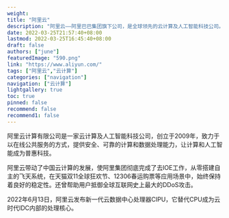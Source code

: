 ```yaml
---
weight: 
title: "阿里云"
description: "阿里云——阿里巴巴集团旗下公司，是全球领先的云计算及人工智能科技公司。提供免费试用、云服务器、云数据库、云安全、云企业应用等云计算服务，以及大数据、人工智能服务、精准定制基于场景的行业解决方案。免费备案，7x24小时售后支持，助企业无忧上云。"
date: 2022-03-25T21:57:40+08:00
lastmod: 2022-03-25T16:45:40+08:00
draft: false
authors: ["june"]
featuredImage: "590.png"
link: "https://www.aliyun.com/"
tags: ["阿里云","云计算"]
categories: ["navigation"]
navigation: ["云计算"]
lightgallery: true
toc: true
pinned: false
recommend: false
recommend1: false
---
```

阿里云计算有限公司是一家云计算及人工智能科技公司，创立于2009年，致力于以在线公共服务的方式，提供安全、可靠的计算和数据处理能力，让计算和人工智能成为普惠科技。

阿里云带动了中国云计算的发展，使阿里集团彻底完成了去IOE工作，从零搭建自主的飞天系统，在天猫双11全球狂欢节、12306春运购票等应用场景中，始终保持着良好的稳定性。还曾帮助用户抵御全球互联网史上最大的DDoS攻击。

2022年6月13日，阿里云发布新一代云数据中心处理器CIPU，它替代CPU成为云时代IDC内部的处理核心。